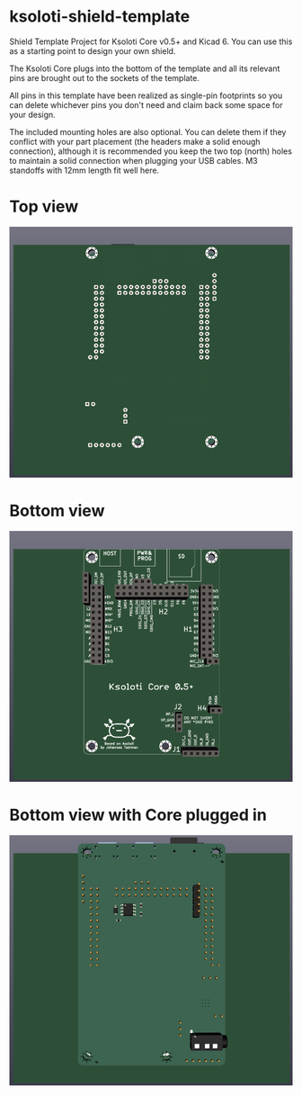 # ksoloti-shield-template

Shield Template Project for Ksoloti Core v0.5+ and Kicad 6. You can use this as a starting point to design your own shield.

The Ksoloti Core plugs into the bottom of the template and all its relevant pins are brought out to the sockets of the template.

All pins in this template have been realized as single-pin footprints so you can delete whichever pins you don't need and claim back some space for your design.

The included mounting holes are also optional. You can delete them if they conflict with your part placement (the headers make a solid enough connection), although it is recommended you keep the two top (north) holes to maintain a solid connection when plugging your USB cables. M3 standoffs with 12mm length fit well here.

# Top view

![ksoloti_shield_template_top.png](/meta/ksoloti_shield_template_top.png)

# Bottom view

![ksoloti_shield_template_bottom.png](/meta/ksoloti_shield_template_bottom.png)

# Bottom view with Core plugged in

![ksoloti_shield_template_bottom_3d.png](/meta/ksoloti_shield_template_bottom_3d.png)
